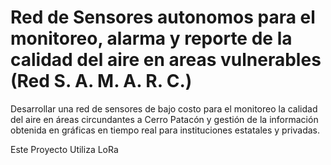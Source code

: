 # Red de Sensores autonomos para el monitoreo, alarma y reporte de la calidad del aire en areas vulnerables (Red S. A. M. A. R. C.)
Desarrollar una red de sensores de bajo costo para el monitoreo la calidad del aire en áreas circundantes a Cerro Patacón y gestión de la información obtenida en gráficas en tiempo real para instituciones estatales y privadas. 

Este Proyecto Utiliza LoRa
